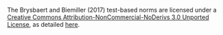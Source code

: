 The Brysbaert and Biemiller (2017) test-based norms are licensed under a [Creative Commons Attribution-NonCommercial-NoDerivs 3.0 Unported License](https://creativecommons.org/licenses/by-nc-nd/3.0/deed.en_US), as detailed [here](http://crr.ugent.be/archives/806).